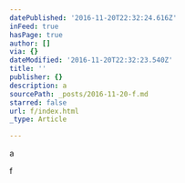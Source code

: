 ```yaml
---
datePublished: '2016-11-20T22:32:24.616Z'
inFeed: true
hasPage: true
author: []
via: {}
dateModified: '2016-11-20T22:32:23.540Z'
title: ''
publisher: {}
description: a
sourcePath: _posts/2016-11-20-f.md
starred: false
url: f/index.html
_type: Article

---
```

a

f